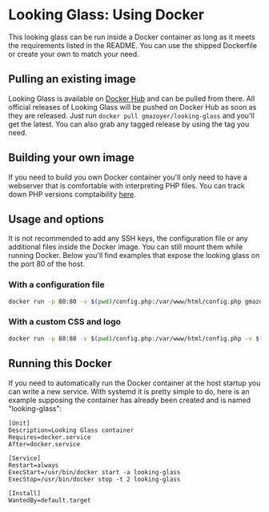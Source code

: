 # Looking Glass: Using Docker

This looking glass can be run inside a Docker container as long as it meets
the requirements listed in the README. You can use the shipped Dockerfile or
create your own to match your need.

## Pulling an existing image

Looking Glass is available on
[Docker Hub](https://hub.docker.com/r/gmazoyer/looking-glass/) and can be
pulled from there. All official releases of Looking Glass will be pushed on
Docker Hub as soon as they are released. Just run
`docker pull gmazoyer/looking-glass` and you'll get the latest. You can also
grab any tagged release by using the tag you need.

## Building your own image

If you need to build you own Docker container you'll only need to have a
webserver that is comfortable with interpreting PHP files. You can track
down PHP versions comptaibility
[here](https://travis-ci.org/respawner/looking-glass).

## Usage and options

It is not recommended to add any SSH keys, the configuration file or any
additional files inside the Docker image. You can still mount them while
running Docker. Below you'll find examples that expose the looking glass on
the port 80 of the host.

### With a configuration file

```sh
docker run -p 80:80 -v $(pwd)/config.php:/var/www/html/config.php gmazoyer/looking-glass:latest
```

### With a custom CSS and logo

```sh
docker run -p 80:80 -v $(pwd)/config.php:/var/www/html/config.php -v $(pwd)/mystyle.css:/var/www/html/css/mystyle.css gmazoyer/looking-glass:latest
```

## Running this Docker

If you need to automatically run the Docker container at the host startup you
can write a new service. With systemd it is pretty simple to do, here is an
example supposing the container has already been created and is named
"looking-glass":
```
[Unit]
Description=Looking Glass container
Requires=docker.service
After=docker.service

[Service]
Restart=always
ExecStart=/usr/bin/docker start -a looking-glass
ExecStop=/usr/bin/docker stop -t 2 looking-glass

[Install]
WantedBy=default.target
```
